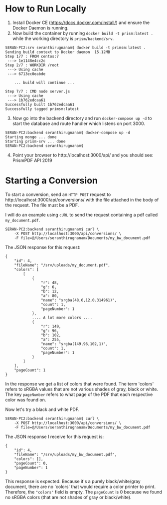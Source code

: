 # How to Run Locally

1. Install Docker CE (https://docs.docker.com/install/) and ensure the Docker Daemon is running.
2. Now build the container by running `docker build -t prism:latest .` while the working directory is `prism/backend/srv`.
```
SERAN-PC2:srv seranthirugnanam$ docker build -t primsm:latest .
Sending build context to Docker daemon  15.12MB
Step 1/7 : FROM centos:7
 ---> 1e1148e4cc2c
Step 2/7 : WORKDIR /root
 ---> Using cache
 ---> 6713ec0eabde

    ... build will continue ...

Step 7/7 : CMD node server.js
 ---> Using cache
 ---> 1b762edcaa61
Successfully built 1b762edcaa61
Successfully tagged primsm:latest
```
3. Now go into the backend directory and run `docker-compose up -d` to start the database and route handler which listens on port 3000.
```
SERAN-PC2:backend seranthirugnanam$ docker-compose up -d
Starting mongo ... done
Starting prism-srv ... done
SERAN-PC2:backend seranthirugnanam$ 
```

4. Point your browser to http://localhost:3000/api/ and you should see:
PrismPDF API 2019

# Starting a Conversion
To start a conversion, send an `HTTP POST` request to http://localhost:3000/api/conversions/ with the file attached in the body of 
the request. The file must be a PDF.

I will do an example using `cURL` to send the request containing a pdf called `my_document.pdf`.
```
SERAN-PC2:backend seranthirugnanam$ curl \
    -X POST http://localhost:3000/api/conversions/ \
    -F file=@/Users/seranthirugnanam/Documents/my_bw_document.pdf
```

The JSON response for this request:
```
{
    "id": 4,
    "fileName": "/srv/uploads/my_document.pdf",
    "colors": [
        [
            {
                "r": 48,
                "g": 6,
                "b": 12,
                "a": 80,
                "name": "srgba(48,6,12,0.314961)",
                "count": 1,
                "pageNumber": 1
            },
            .... A lot more colors ....
            {
                "r": 149,
                "g": 96,
                "b": 102,
                "a": 255,
                "name": "srgba(149,96,102,1)",
                "count": 1,
                "pageNumber": 1
            }
        ]
    ],
    "pageCount": 1
}
```
In the response we get a list of colors that were found. The term 'colors' refers to sRGBA values that are not various shades of 
gray, black or white. The key `pageNumber` refers to what page of the PDF that each respective color was found on.

Now let's try a black and white PDF.
```
SERAN-PC2:backend seranthirugnanam$ curl \
    -X POST http://localhost:3000/api/conversions/ \
    -F file=@/Users/seranthirugnanam/Documents/my_bw_document.pdf
```

The JSON response I receive for this request is:

```
{
    "id": 4,
    "fileName": "/srv/uploads/my_bw_document.pdf",
    "colors": [],
    "pageCount": 0,
    "pageNumber": 1
}
```
This response is expected. Because it's a purely black/white/gray document, there are no 'colors' that would require 
a color printer to print. Therefore, the `"colors"` field is empty. The `pageCount` is 0 because we found no sRGBA colors (that are 
not shades of gray or black/white). 
